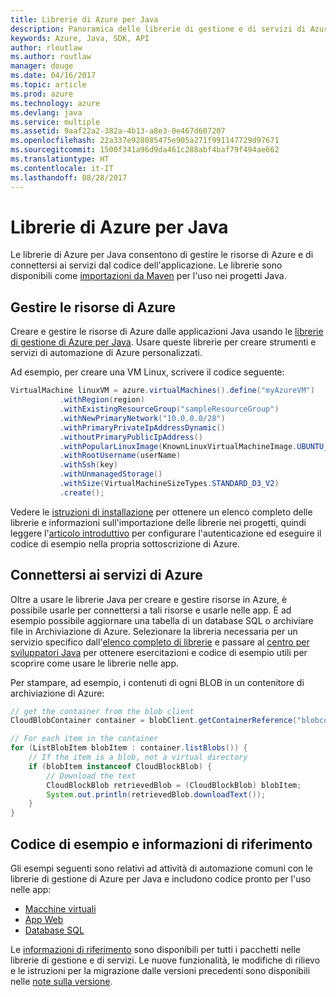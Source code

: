 ```yaml
---
title: Librerie di Azure per Java
description: Panoramica delle librerie di gestione e di servizi di Azure per Java
keywords: Azure, Java, SDK, API
author: rloutlaw
ms.author: routlaw
manager: douge
ms.date: 04/16/2017
ms.topic: article
ms.prod: azure
ms.technology: azure
ms.devlang: java
ms.service: multiple
ms.assetid: 9aaf22a2-382a-4b13-a8e3-0e467d607207
ms.openlocfilehash: 22a337e928085475e905a271f991147729d97671
ms.sourcegitcommit: 1500f341a96d9da461c288abf4baf79f494ae662
ms.translationtype: HT
ms.contentlocale: it-IT
ms.lasthandoff: 08/28/2017
---
```

# <a name="azure-libraries-for-java"></a>Librerie di Azure per Java

Le librerie di Azure per Java consentono di gestire le risorse di Azure e di connettersi ai servizi dal codice dell'applicazione. Le librerie sono disponibili come [importazioni da Maven](java-sdk-azure-install.md) per l'uso nei progetti Java. 

## <a name="manage-azure-resources"></a>Gestire le risorse di Azure

Creare e gestire le risorse di Azure dalle applicazioni Java usando le [librerie di gestione di Azure per Java](java-sdk-azure-get-started.md). Usare queste librerie per creare strumenti e servizi di automazione di Azure personalizzati. 

Ad esempio, per creare una VM Linux, scrivere il codice seguente:

```java
VirtualMachine linuxVM = azure.virtualMachines().define("myAzureVM")
           .withRegion(region)
           .withExistingResourceGroup("sampleResourceGroup")
           .withNewPrimaryNetwork("10.0.0.0/28")
           .withPrimaryPrivateIpAddressDynamic()
           .withoutPrimaryPublicIpAddress()
           .withPopularLinuxImage(KnownLinuxVirtualMachineImage.UBUNTU_SERVER_16_04_LTS)
           .withRootUsername(userName)
           .withSsh(key)
           .withUnmanagedStorage()
           .withSize(VirtualMachineSizeTypes.STANDARD_D3_V2)
           .create();
 ```

Vedere le [istruzioni di installazione](java-sdk-azure-install.md) per ottenere un elenco completo delle librerie e informazioni sull'importazione delle librerie nei progetti, quindi leggere l'[articolo introduttivo](java-sdk-azure-get-started.md) per configurare l'autenticazione ed eseguire il codice di esempio nella propria sottoscrizione di Azure. 

## <a name="connect-to-azure-services"></a>Connettersi ai servizi di Azure

Oltre a usare le librerie Java per creare e gestire risorse in Azure, è possibile usarle per connettersi a tali risorse e usarle nelle app. È ad esempio possibile aggiornare una tabella di un database SQL o archiviare file in Archiviazione di Azure. Selezionare la libreria necessaria per un servizio specifico dall'[elenco completo di librerie](java-sdk-azure-install.md) e passare al [centro per sviluppatori Java](https://azure.microsoft.com/develop/java/) per ottenere esercitazioni e codice di esempio utili per scoprire come usare le librerie nelle app.

Per stampare, ad esempio, i contenuti di ogni BLOB in un contenitore di archiviazione di Azure:

```java
// get the container from the blob client
CloudBlobContainer container = blobClient.getContainerReference("blobcontainer");

// For each item in the container
for (ListBlobItem blobItem : container.listBlobs()) {
    // If the item is a blob, not a virtual directory
    if (blobItem instanceof CloudBlockBlob) {
        // Download the text
        CloudBlockBlob retrievedBlob = (CloudBlockBlob) blobItem;
        System.out.println(retrievedBlob.downloadText());
    }
}
```

## <a name="sample-code-and-reference"></a>Codice di esempio e informazioni di riferimento

Gli esempi seguenti sono relativi ad attività di automazione comuni con le librerie di gestione di Azure per Java e includono codice pronto per l'uso nelle app:

- [Macchine virtuali](java-sdk-azure-virtual-machine-samples.md)
- [App Web](java-sdk-azure-web-apps-samples.md)
- [Database SQL](java-sdk-azure-sql-database-samples.md)
   
Le [informazioni di riferimento](https://docs.microsoft.com/java/api) sono disponibili per tutti i pacchetti nelle librerie di gestione e di servizi. Le nuove funzionalità, le modifiche di rilievo e le istruzioni per la migrazione dalle versioni precedenti sono disponibili nelle [note sulla versione](java-sdk-azure-release-notes.md).